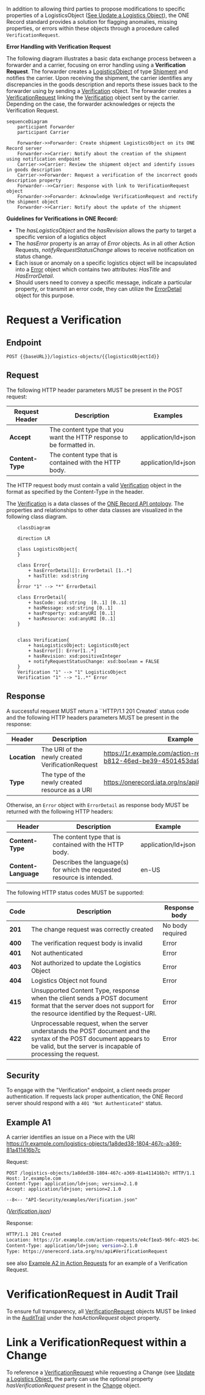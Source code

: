 In addition to allowing third parties to propose modifications to specific properties of a LogisticsObject 
([See Update a Logistics Object](./logistics-objects.md#update-a-logistics-object)), 
the ONE Record standard provides a solution for flagging anomalies, missing properties, or errors within these objects 
through a procedure called `VerificationRequest`.


**Error Handling with Verification Request**

The following diagram illustrates a basic data exchange process between a forwarder and a carrier, focusing on error handling using a **Verification Request**. 
The forwarder creates a [LogisticsObject](https://onerecord.iata.org/ns/cargo#LogisticsObject) of type [Shipment](https://onerecord.iata.org/ns/cargo#Shipment) and 
notifies the carrier. Upon receiving the shipment, the carrier identifies any discrepancies in the goods description and reports these issues back to the forwarder 
using by sending a [Verification](https://onerecord.iata.org/ns/api#Verification)  object. The forwarder creates a 
[VerificationRequest](https://onerecord.iata.org/ns/api#VerificationRequest) linking the [Verification](https://onerecord.iata.org/ns/api#Verification) object sent 
by the carrier. Depending on the case, the forwarder acknowledges or rejects the Verification Request.

```mermaid
sequenceDiagram
    participant Forwarder
    participant Carrier

    Forwarder->>Forwarder: Create shipment LogisticsObject on its ONE Record server
    Forwarder->>Carrier: Notify about the creation of the shipment using notification endpoint
    Carrier->>Carrier: Review the shipment object and identify issues in goods description
    Carrier->>Forwarder: Request a verification of the incorrect goods description property
    Forwarder-->>Carrier: Response with link to VerificationRequest object
    Forwarder->>Forwarder: Acknowledge VerificationRequest and rectify the shipment object
    Forwarder->>Carrier: Notify about the update of the shipment 
```

**Guidelines for Verifications in ONE Record:**

- The *hasLogisticsObject* and the *hasRevision* allows the party to target a specific version of a logistics object
- The *hasError* property is an array of *Error* objects. As in all other Action Requests, *notifyRequestStatusChange* allows to receive notification on status change.
- Each issue or anomaly on a specific logistics object will be incapsulated into a [Error](https://onerecord.iata.org/ns/api#Error) object which contains two attributes: *HasTitle* and *HasErrorDetail*. 
- Should users need to convey a specific message, indicate a particular property, or transmit an error code, they can utilize the [ErrorDetail](https://onerecord.iata.org/ns/api#ErrorDetail) object for this purpose.

# Request a Verification

## Endpoint

``` 
POST {{baseURL}}/logistics-objects/{{logisticsObjectId}}
``` 

## Request

The following HTTP header parameters MUST be present in the POST request:

| Request Header   | Description                  | Examples            |
| ---------------- |  -------------------------- | ------------------- |
| **Accept**       | The content type that you want the HTTP response to be formatted in. | application/ld+json |
| **Content-Type** | The content type that is contained with the HTTP body.               | application/ld+json |

The HTTP request body must contain a valid [Verification](https://onerecord.iata.org/ns/api#Verification) object in the format as specified by the Content-Type in the header.

The [Verification](https://onerecord.iata.org/ns/api#Verification) is a data classes of the [ONE Record API ontology](assets/ONE-Record-API-Ontology.ttl).
The properties and relationships to other data classes are visualized in the following class diagram.

```mermaid
    classDiagram

    direction LR   

    class LogisticsObject{                
    }

    class Error{        
        + hasErrorDetail[]: ErrorDetail [1..*]
        + hasTitle: xsd:string
    }
    Error "1" --> "*" ErrorDetail
    
    class ErrorDetail{
        + hasCode: xsd:string  [0..1] [0..1]
        + hasMessage: xsd:string [0..1]
        + hasProperty: xsd:anyURI [0..1]
        + hasResource: xsd:anyURI [0..1]
    }
    

    class Verification{      
        + hasLogisticsObject: LogisticsObject
        + hasError[]: Error[1..*]        
        + hasRevision: xsd:positiveInteger        
        + notifyRequestStatusChange: xsd:boolean = FALSE
    }
    Verification "1" --> "1" LogisticsObject
    Verification "1" --> "1..*" Error
```

## Response

A successful request MUST return a ``HTTP/1.1 201 Created` status code and the following HTTP headers parameters MUST be present in the response:

| Header | Description                 | Example                |
| -------------------- |  ----- |   -------------------------------- |
| **Location**         | The URI of the newly created VerificationRequest | https://1r.example.com/action-requests/6b948f9b-b812-46ed-be39-4501453da99b |
| **Type**             | The type of the newly created resource as a URI | https://onerecord.iata.org/ns/api#VerificationRequest |

Otherwise, an `Error` object with `ErrorDetail` as response body MUST be returned with the following HTTP headers:

| Header | Description                     | Example             |
| -------------------- |  ----------------------------- | ------------------- |
| **Content-Type**     | The content type that is contained with the HTTP body.                  | application/ld+json |
| **Content-Language** | Describes the language(s) for which the requested resource is intended. | en-US               |

The following HTTP status codes MUST be supported:

| Code    | Description | Response body    |
| ------- | ----------- | ---------------- |
| **201** | The change request was correctly created | No body required |
| **400** | The verification request body is invalid                             | Error            |
| **401** | Not authenticated                          | Error            |
| **403** | Not authorized to update the Logistics Object                  | Error            |
| **404** | Logistics Object not found                 | Error            |
| **415** | Unsupported Content Type, response when the client sends a POST document format that the server does not support for the resource identified by the Request-URI.  | Error            |
| **422** | Unprocessable request, when the server understands the POST document and the syntax of the POST document appears to be valid, but the server is incapable of processing the request. | Error            |


## Security

To engage with the "Verification" endpoint, a client needs proper authentication. If requests lack proper authentication, the ONE Record server should respond with a `401 "Not Authenticated"` status.

## Example A1

A carrier identifies an issue on a Piece with the URI https://1r.example.com/logistics-objects/1a8ded38-1804-467c-a369-81a411416b7c

Request: 

```http
POST /logistics-objects/1a8ded38-1804-467c-a369-81a411416b7c HTTP/1.1
Host: 1r.example.com
Content-Type: application/ld+json; version=2.1.0
Accept: application/ld+json; version=2.1.0

--8<-- "API-Security/examples/Verification.json"
```
_([Verification.json](./examples/Verification.json))_

Response:
```bash
HTTP/1.1 201 Created
Location: https://1r.example.com/action-requests/e4cf1ea5-96fc-4025-be21-159b779e3200
Content-Type: application/ld+json; version=2.1.0
Type: https://onerecord.iata.org/ns/api#VerificationRequest
```

see also [Example A2 in Action Requests](./action-requests.md#example-a2) for an example of a Verification Request.


# VerificationRequest in Audit Trail 

To ensure full transparency, all [VerificationRequest](https://onerecord.iata.org/ns/api#VerificationRequest) objects MUST be linked in the [AuditTrail](https://onerecord.iata.org/ns/api#AuditTrail) under the *hasActionRequest* object property.


# Link a VerificationRequest within a Change

To reference a [VerificationRequest](https://onerecord.iata.org/ns/api#VerificationRequest) while requesting a Change (see [Update a Logistics Object](./logistics-objects.md#update-a-logistics-object), the party can use the optional property *hasVerificationRequest* present in the [Change](https://onerecord.iata.org/ns/api#Change) object.



